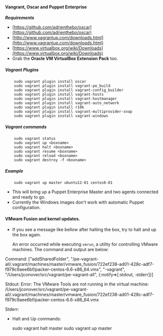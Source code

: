 #### Vangrant, Oscar and Puppet Enterprise

***Requirements***

*	[https://github.com/adrienthebo/oscar](https://github.com/adrienthebo/oscar)
*	[http://www.vagrantup.com/downloads.html](http://www.vagrantup.com/downloads.html)
*	[https://www.virtualbox.org/wiki/Downloads](https://www.virtualbox.org/wiki/Downloads)
*	Grab the **Oracle VM VirtualBox Extension Pack** too.

##### Vagrant Plugins

		sudo vagrant plugin install oscar
		sudo vagrant plugin install vagrant-pe_build
		sudo vagrant plugin install vagrant-config_builder
		sudo vagrant plugin install vagrant-hosts
		sudo vagrant plugin install vagrant-hostmanager
		sudo vagrant plugin install vagrant-auto_network
		sudo vagrant plugin install r10k
		sudo vagrant plugin install vagrant-multiprovider-snap
		sudo vagrant plugin install vagrant-windows
		
##### Vagrant commands

		sudo vagrant status
		sudo vagrant up <boxname>
		sudo vagrant halt <boxname>
		sudo vagrant resume <boxname>
		sudo vagrant reload <boxname>
		sudo vagrant destroy -f <boxname>
		
##### Example

		sudo vagrant up master ubuntu12-01 centos6-01
		
- This will bring up a Puppet Enterprise Master and two agents connected and ready to go.
- Currently the Windows images don't work with automatic Puppet configuration.

#### VMware Fusion and kernel updates.

- If you see a message like bellow after halting the box, try to halt and up the box again.

    An error occurred while executing `vmrun`, a utility for controlling
VMware machines. The command and output are below:

Command: ["addSharedFolder", "/pe-vagrant-all/.vagrant/machines/master/vmware_fusion/722ef238-ad01-428c-adf7-f979c9aee6bf/packer-centos-6.6-x86_64.vmx", "-vagrant", "/Users/jconover/src/vagrant/pe-vagrant-all", {:notify=>[:stdout, :stderr]}]

Stdout: Error: The VMware Tools are not running in the virtual machine: /Users/jconover/src/vagrant/pe-vagrant-all/.vagrant/machines/master/vmware_fusion/722ef238-ad01-428c-adf7-f979c9aee6bf/packer-centos-6.6-x86_64.vmx

Stderr:

- Halt and Up commands:

    sudo vagrant halt master
    sudo vagrant up master
